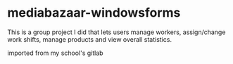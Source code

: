 # mediabazaar-windowsforms
This is a group project I did that lets users manage workers, assign/change work shifts, manage products and view overall statistics.

imported from my school's gitlab
